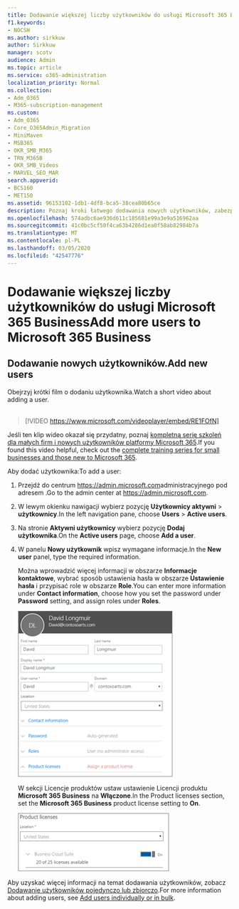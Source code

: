 ```yaml
---
title: Dodawanie większej liczby użytkowników do usługi Microsoft 365 Business
f1.keywords:
- NOCSH
ms.author: sirkkuw
author: Sirkkuw
manager: scotv
audience: Admin
ms.topic: article
ms.service: o365-administration
localization_priority: Normal
ms.collection:
- Adm_O365
- M365-subscription-management
ms.custom:
- Adm_O365
- Core_O365Admin_Migration
- MiniMaven
- MSB365
- OKR_SMB_M365
- TRN_M365B
- OKR_SMB_Videos
- MARVEL_SEO_MAR
search.appverid:
- BCS160
- MET150
ms.assetid: 96153102-1db1-4df8-bca5-38cea80b65ce
description: Poznaj kroki łatwego dodawania nowych użytkowników, zabezpieczania urządzeń i przypisywania ról w usłudze Microsoft 365 Business.
ms.openlocfilehash: 574adbc6ae936d611c185681e99a3e9a516962aa
ms.sourcegitcommit: 41c0bc5cf50f4ca63b4286d1ea0f58ab82984b7a
ms.translationtype: MT
ms.contentlocale: pl-PL
ms.lasthandoff: 03/05/2020
ms.locfileid: "42547776"
---
```

# <a name="add-more-users-to-microsoft-365-business"></a><span data-ttu-id="82d15-103">Dodawanie większej liczby użytkowników do usługi Microsoft 365 Business</span><span class="sxs-lookup"><span data-stu-id="82d15-103">Add more users to Microsoft 365 Business</span></span>

## <a name="add-new-users"></a><span data-ttu-id="82d15-104">Dodawanie nowych użytkowników.</span><span class="sxs-lookup"><span data-stu-id="82d15-104">Add new users</span></span>

<span data-ttu-id="82d15-105">Obejrzyj krótki film o dodaniu użytkownika.</span><span class="sxs-lookup"><span data-stu-id="82d15-105">Watch a short video about adding a user.</span></span> <br><br>

> [!VIDEO https://www.microsoft.com/videoplayer/embed/RE1FOfN] 

<span data-ttu-id="82d15-106">Jeśli ten klip wideo okazał się przydatny, poznaj [kompletną serię szkoleń dla małych firm i nowych użytkowników platformy Microsoft 365](https://support.office.com/article/6ab4bbcd-79cf-4000-a0bd-d42ce4d12816).</span><span class="sxs-lookup"><span data-stu-id="82d15-106">If you found this video helpful, check out the [complete training series for small businesses and those new to Microsoft 365](https://support.office.com/article/6ab4bbcd-79cf-4000-a0bd-d42ce4d12816).</span></span>

<span data-ttu-id="82d15-107">Aby dodać użytkownika:</span><span class="sxs-lookup"><span data-stu-id="82d15-107">To add a user:</span></span>

1. <span data-ttu-id="82d15-108">Przejdź do centrum <a href="https://go.microsoft.com/fwlink/p/?linkid=837890" target="_blank">https://admin.microsoft.com</a>administracyjnego pod adresem .</span><span class="sxs-lookup"><span data-stu-id="82d15-108">Go to the admin center at <a href="https://go.microsoft.com/fwlink/p/?linkid=837890" target="_blank">https://admin.microsoft.com</a>.</span></span> 
2. <span data-ttu-id="82d15-109">W lewym okienku nawigacji wybierz pozycję **Użytkownicy aktywni** \> **użytkownicy**.</span><span class="sxs-lookup"><span data-stu-id="82d15-109">In the left navigation pane, choose **Users** \> **Active users**.</span></span>
3. <span data-ttu-id="82d15-110">Na stronie **Aktywni użytkownicy** wybierz pozycję **Dodaj użytkownika**.</span><span class="sxs-lookup"><span data-stu-id="82d15-110">On the **Active users** page, choose **Add a user**.</span></span>
4. <span data-ttu-id="82d15-111">W panelu **Nowy użytkownik** wpisz wymagane informacje.</span><span class="sxs-lookup"><span data-stu-id="82d15-111">In the **New user** panel, type the required information.</span></span> 
  
    <span data-ttu-id="82d15-112">Można wprowadzić więcej informacji w obszarze **Informacje kontaktowe**, wybrać sposób ustawienia hasła w obszarze **Ustawienie hasła** i przypisać role w obszarze **Role**.</span><span class="sxs-lookup"><span data-stu-id="82d15-112">You can enter more information under **Contact information**, choose how you set the password under **Password** setting, and assign roles under **Roles**.</span></span>
      
    ![Enter user information in the New user card](../media/f04d39ca-48be-4868-8330-8552a4754c8b.png)
      
    <span data-ttu-id="82d15-114">W sekcji Licencje produktów ustaw ustawienie Licencji produktu **Microsoft 365 Business** na **Włączone**.</span><span class="sxs-lookup"><span data-stu-id="82d15-114">In the Product licenses section, set the **Microsoft 365 Business** product license setting to **On**.</span></span>
      
    ![Set the license setting to On position](../media/7404f7f7-93bc-44a3-9ffb-4208b5b17402.png)
  
<span data-ttu-id="82d15-116">Aby uzyskać więcej informacji na temat dodawania użytkowników, zobacz [Dodawanie użytkowników pojedynczo lub zbiorczo](https://docs.microsoft.com/office365/admin/add-users/add-users).</span><span class="sxs-lookup"><span data-stu-id="82d15-116">For  more information about adding users, see [Add users individually or in bulk](https://docs.microsoft.com/office365/admin/add-users/add-users).</span></span>
  
